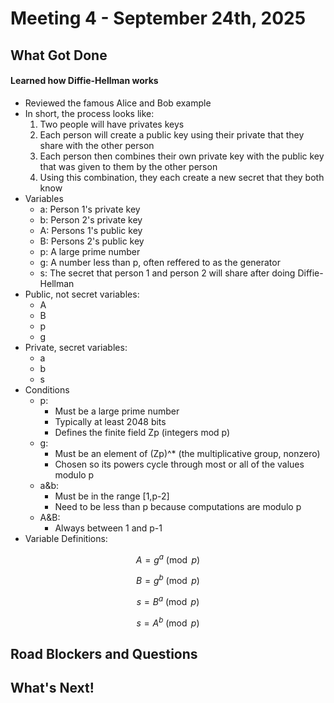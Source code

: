# Meeting 4 - September 24th, 2025

## What Got Done

#### Learned how Diffie-Hellman works

- Reviewed the famous Alice and Bob example
- In short, the process looks like:
    1. Two people will have privates keys
    2. Each person will create a public key using their private that they share with the other person
    3. Each person then combines their own private key with the public key that was given to them by the other person
    4. Using this combination, they each create a new secret that they both know
 - Variables
    - a: Person 1's private key
    - b: Person 2's private key
    - A: Persons 1's public key
    - B: Persons 2's public key
    - p: A large prime number
    - g: A number less than p, often reffered to as the generator
    - s: The secret that person 1 and person 2 will share after doing Diffie-Hellman
- Public, not secret variables:
    - A
    - B
    - p
    - g
- Private, secret variables:
    - a
    - b
    - s
- Conditions
    - p:
        - Must be a large prime number
        - Typically at least 2048 bits
        - Defines the finite field Zp (integers mod p)
    - g:
        - Must be an element of (Zp)^* (the multiplicative group, nonzero)
        - Chosen so its powers cycle through most or all of the values modulo p
    - a&b:
        - Must be in the range [1,p-2]
        - Need to be less than p because computations are modulo p
    - A&B:
        - Always between 1 and p-1
- Variable Definitions:

$$A = g^a \pmod p$$

$$B = g^b \pmod p$$

$$s = B^a \pmod p$$

$$s = A^b \pmod p$$



       

## Road Blockers and Questions

## What's Next!
